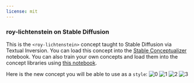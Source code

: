 ```yaml
---
license: mit
---
```

### roy-lichtenstein on Stable Diffusion
This is the `<roy-lichtenstein>` concept taught to Stable Diffusion via Textual Inversion. You can load this concept into the [Stable Conceptualizer](https://colab.research.google.com/github/huggingface/notebooks/blob/main/diffusers/stable_conceptualizer_inference.ipynb) notebook. You can also train your own concepts and load them into the concept libraries using [this notebook](https://colab.research.google.com/github/huggingface/notebooks/blob/main/diffusers/sd_textual_inversion_training.ipynb).

Here is the new concept you will be able to use as a `style`:
![<roy-lichtenstein> 0](https://huggingface.co/sd-concepts-library/roy-lichtenstein/resolve/main/concept_images/3.jpeg)
![<roy-lichtenstein> 1](https://huggingface.co/sd-concepts-library/roy-lichtenstein/resolve/main/concept_images/0.jpeg)
![<roy-lichtenstein> 2](https://huggingface.co/sd-concepts-library/roy-lichtenstein/resolve/main/concept_images/2.jpeg)
![<roy-lichtenstein> 3](https://huggingface.co/sd-concepts-library/roy-lichtenstein/resolve/main/concept_images/1.jpeg)

